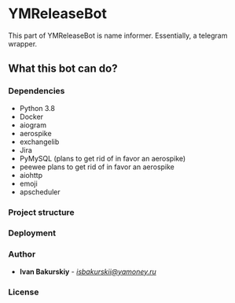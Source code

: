 # YMReleaseBot
This part of YMReleaseBot is name informer. Essentially, a telegram wrapper.

## What this bot can do?

### Dependencies
- Python 3.8
- Docker
- aiogram
- aerospike
- exchangelib
- Jira
- PyMySQL (plans to get rid of in favor an aerospike)
- peewee plans to get rid of in favor an aerospike
- aiohttp
- emoji
- apscheduler

### Project structure

### Deployment

### Author
* **Ivan Bakurskiy** - *isbakurskii@yamoney.ru*

### License